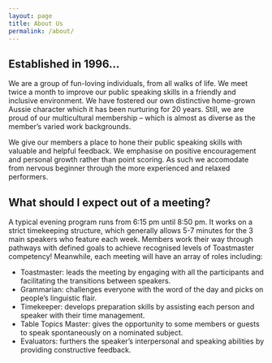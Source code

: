 ```yaml
---
layout: page
title: About Us
permalink: /about/
---
```


## Established in 1996...
We are a group of fun-loving individuals, from all walks of life. We meet twice a month to improve our public speaking skills in a friendly and inclusive environment. We have fostered our own distinctive home-grown Aussie character which it has been nurturing for 20 years. Still, we are proud of our multicultural membership – which is almost as diverse as the member’s varied work backgrounds.

We give our members a place to hone their public speaking skills with valuable and helpful feedback. We emphasise on positive encouragement and personal growth rather than point scoring. As such we accomodate from nervous beginner through the more experienced and relaxed performers. 

## What should I expect out of a meeting?
A typical evening program runs from 6:15 pm until 8:50 pm. It works on a strict timekeeping structure, which generally allows 5-7 minutes for the 3 main speakers who feature each week. Members work their way through pathways with defined goals to achieve recognised levels of Toastmaster competency! Meanwhile, each meeting will have an array of roles including:

* Toastmaster: leads the meeting by engaging with all the participants and facilitating the transitions between speakers.
* Grammarian: challenges everyone with the word of the day and picks on people’s linguistic flair.
* Timekeeper: develops preparation skills by assisting each person and speaker with their time management.
* Table Topics Master: gives the opportunity to some members or guests to speak spontaneously on a nominated subject.
* Evaluators: furthers the speaker’s interpersonal and speaking abilities by providing constructive feedback.

